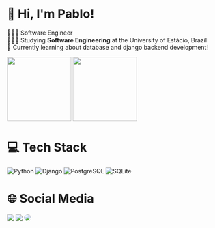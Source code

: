 
# 👋 Hi, I'm Pablo!
👩🏻‍💻 Software Engineer<br/>
👩🏻‍🎓 Studying **Software Engineering** at the University of Estácio, Brazil<br/>
💭 Currently learning about database and django backend development!<br/>

<!-- GitHub stats from https://github.com/anuraghazra/github-readme-stats -->
<div align="left">
    <a href="https://github.com/PabloPS0"></a>
    <img height="150em" src="https://github-readme-stats.vercel.app/api?username=PabloPS0&show_icons=true&theme=dark&include_all_commits=true&count_private=true"/>
    <img height="150em" src="https://github-readme-stats.vercel.app/api/top-langs/?username=PabloPS0&layout=compact&langs_count=7&theme=dark"/>
</div>

# 💻 Tech Stack
<!-- Badges from https://github.com/Ileriayo/markdown-badges -->
![Python](https://img.shields.io/badge/python-3670A0?style=for-the-badge&logo=python&logoColor=ffdd54)
![Django](https://img.shields.io/badge/django-092E20?style=for-the-badge&logo=django&logoColor=white)
![PostgreSQL](https://img.shields.io/badge/postgresql-336791?style=for-the-badge&logo=postgresql&logoColor=white)
![SQLite](https://img.shields.io/badge/sqlite-003B57?style=for-the-badge&logo=sqlite&logoColor=white)

# 🌐 Social Media 
<div align="left"> 
  <a href="https://www.instagram.com/pablopierry98/" target="_blank"><img src="https://img.shields.io/badge/-Instagram-%23E4405F?style=for-the-badge&logo=instagram&logoColor=white"></a>
  <a href = "mailto:pablopierry98@gmail.com"> <img src="https://img.shields.io/badge/-Gmail-%23333?style=for-the-badge&logo=gmail&logoColor=white" target="_blank"></a>
  <a href="https://www.linkedin.com/in/pablo-almeida-85a640260/" target="_blank"><img src="https://img.shields.io/badge/-LinkedIn-%230077B5?style=for-the-badge&logo=linkedin&logoColor=white" style="border-radius: 30px" target="_blank"></a> 
</div>
